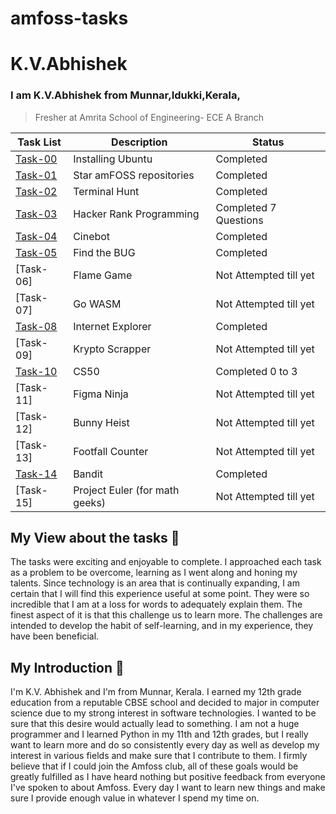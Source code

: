 # amfoss-tasks

# K.V.Abhishek
### I am K.V.Abhishek from Munnar,Idukki,Kerala,
> Fresher at Amrita School of Engineering- ECE A Branch

| **Task List** | **Description** | **Status** |
|---|---|---|
| [Task-00](https://github.com/AbhishekAKV/amfoss-tasks/tree/main/task-00) | Installing Ubuntu | Completed |
| [Task-01](https://github.com/AbhishekAKV/amfoss-tasks/tree/main/task-01) | Star amFOSS repositories | Completed |
| [Task-02](https://github.com/AbhishekAKV/amfoss-tasks/tree/main/task-02) | Terminal Hunt | Completed |
| [Task-03](https://github.com/AbhishekAKV/amfoss-tasks/tree/main/task-03) | Hacker Rank Programming | Completed 7 Questions |
| [Task-04](https://github.com/AbhishekAKV/amfoss-tasks/tree/main/task-04) | Cinebot | Completed |
| [Task-05](https://github.com/AbhishekAKV/amfoss-tasks/tree/main/task-05) | Find the BUG | Completed |
| [Task-06] | Flame Game | Not Attempted till yet |
| [Task-07] | Go WASM | Not Attempted till yet |
| [Task-08](https://github.com/AbhishekAKV/amfoss-tasks/tree/main/task-08) | Internet Explorer | Completed |
| [Task-09] | Krypto Scrapper | Not Attempted till yet |
| [Task-10](https://github.com/AbhishekAKV/amfoss-tasks/tree/main/task-10) | CS50 | Completed 0 to 3 |
| [Task-11] | Figma Ninja | Not Attempted till yet |
| [Task-12] | Bunny Heist | Not Attempted till yet |
| [Task-13] | Footfall Counter | Not Attempted till yet |
| [Task-14](https://github.com/AbhishekAKV/amfoss-tasks/tree/main/task-14) | Bandit | Completed |
| [Task-15] | Project Euler (for math geeks) | Not Attempted till yet |


## My View about the tasks 💭
The tasks were exciting and enjoyable to complete. I approached each task as a problem to be overcome, learning as I went along and honing my talents. Since technology is an area that is continually expanding, I am certain that I will find this experience useful at some point.
They were so incredible that I am at a loss for words to adequately explain them. The finest aspect of it is that this challenge us to learn more. The challenges are intended to develop the habit of self-learning, and in my experience, they have been beneficial.

## My Introduction 🙏
I'm K.V. Abhishek and I'm from Munnar, Kerala. I earned my 12th grade education from a reputable CBSE school and decided to major in computer science due to my strong interest in software technologies. I wanted to be sure that this desire would actually lead to something. I am not a huge programmer and I learned Python in my 11th and 12th grades, but I really want to learn more and do so consistently every day as well as develop my interest in various fields and make sure that I contribute to them. I firmly believe that if I could join the Amfoss club, all of these goals would be greatly fulfilled as I have heard nothing but positive feedback from everyone I've spoken to about Amfoss. Every day I want to learn new things and make sure I provide enough value in whatever I spend my time on.
